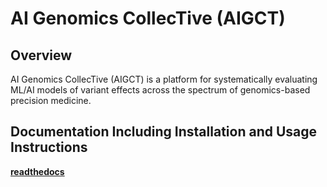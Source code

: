 # AI Genomics CollecTive (AIGCT)

## Overview

AI Genomics CollecTive (AIGCT) is a platform for systematically 
evaluating ML/AI models of variant effects across the spectrum of 
genomics-based precision medicine.

## Documentation Including Installation and Usage Instructions

**[readthedocs](https://aigct-dev.readthedocs.io/en/latest/index.html#)**
